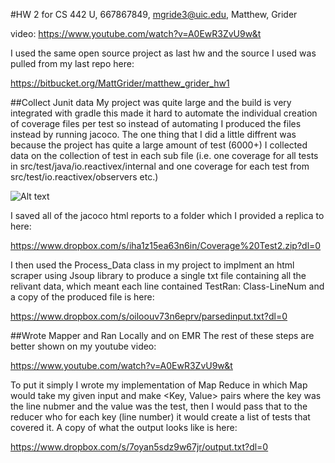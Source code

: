 #HW 2 for CS 442
U, 667867849, mgride3@uic.edu, Matthew, Grider

video: https://www.youtube.com/watch?v=A0EwR3ZvU9w&t

I used the same open source project as last hw and the source I used was pulled from my last repo here:

https://bitbucket.org/MattGrider/matthew_grider_hw1

##Collect Junit data
My project was quite large and the build is very integrated with gradle this made it hard to automate the individual creation of coverage files per test so instead of automating I produced the files instead by running jacoco.
The one thing that I did a little diffrent was because the project has quite a large amount of test (6000+) I collected data on the collection of test in each sub file
(i.e. one coverage for all tests in src/test/java/io.reactivex/internal and one coverage for each test from src/test/io.reactivex/observers etc.)

![Alt text](https://dl.dropboxusercontent.com/s/avm1t5oj632bxi0/Capture.PNG)

I saved all of the jacoco html reports to a folder which I provided a replica to here:

https://www.dropbox.com/s/iha1z15ea63n6in/Coverage%20Test2.zip?dl=0

I then used the Process_Data class in my project to implment an html scraper using Jsoup library to produce a single txt file containing all the relivant data, which meant each line contained TestRan: Class-LineNum and a copy of the produced file is here:

https://www.dropbox.com/s/oiloouv73n6eprv/parsedinput.txt?dl=0

##Wrote Mapper and Ran Locally and on EMR
The rest of these steps are better shown on my youtube video:

https://www.youtube.com/watch?v=A0EwR3ZvU9w&t

To put it simply I wrote my implementation of Map Reduce in which Map would take my given input and make <Key, Value> pairs where the key was the line nubmer and the value was the test, then I would pass that to the reducer who for each key (line number) it would create a list of tests that covered it.
A copy of what the output looks like is here:

https://www.dropbox.com/s/7oyan5sdz9w67jr/output.txt?dl=0


